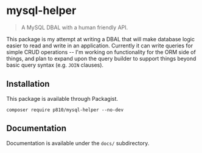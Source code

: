 # mysql-helper
> A MySQL DBAL with a human friendly API.

This package is my attempt at writing a DBAL that will make database logic easier to read and write in an application.
Currently it can write queries for simple CRUD operations -- I'm working on functionality for the ORM side of things,
and plan to expand upon the query builder to support things beyond basic query syntax (e.g. `JOIN` clauses).

## Installation
This package is available through Packagist.

```
composer require p810/mysql-helper --no-dev
```

## Documentation
Documentation is available under the `docs/` subdirectory.